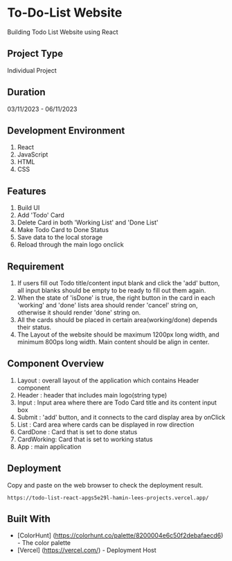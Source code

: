 # To-Do-List Website

Building Todo List Website using React

## Project Type

Individual Project

##  Duration

03/11/2023 - 06/11/2023

## Development Environment
1. React
2. JavaScript
3. HTML
4. CSS

## Features

1. Build UI
2. Add 'Todo' Card
3. Delete Card in both 'Working List' and 'Done List'
4. Make Todo Card to Done Status
5. Save data to the local storage
6. Reload through the main logo onclick

## Requirement

1. If users fill out Todo title/content input blank and click the 'add' button, all input blanks should be empty to be ready to fill out them again.
2. When the state of 'isDone' is true, the right button in the card in each 'working' and 'done' lists area should render 'cancel' string on, otherwise it should render 'done' string on.
3. All the cards should be placed in certain area(working/done) depends their status.
4. The Layout of the website should be maximum 1200px long width, and minimum 800ps long width. Main content should be align in center.

## Component Overview
1. Layout : overall layout of the application which contains Header component
2. Header : header that includes main logo(string type)
3. Input : Input area where there are Todo Card title and its content input box
4. Submit : 'add' button, and it connects to the card display area by onClick
5. List : Card area where cards can be displayed in row direction
6. CardDone : Card that is set to done status
7. CardWorking: Card that is set to working status
8. App : main application


## Deployment

Copy and paste on the web browser to check the deployment result.
```
https://todo-list-react-apgs5e29l-hamin-lees-projects.vercel.app/
```

## Built With

* [ColorHunt] (https://colorhunt.co/palette/8200004e6c50f2debafaecd6) - The color palette
* [Vercel] (https://vercel.com/) - Deployment Host
